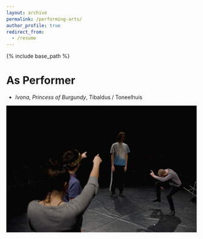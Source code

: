 ```yaml
---
layout: archive
permalink: /performing-arts/
author_profile: true
redirect_from:
  - /resume
---
```


{% include base_path %}

As Performer
======
* *Ivona, Princess of Burgundy*, Tibaldus / Toneelhuis
<img src="../images/yvonne.jpg" alt="hi" class="inline"/>

